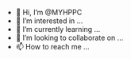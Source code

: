 - 👋 Hi, I’m @MYHPPC
- 👀 I’m interested in ...
- 🌱 I’m currently learning ...
- 💞️ I’m looking to collaborate on ...
- 📫 How to reach me ...

<!---
MYHPPC/MYHPPC is a ✨ special ✨ repository because its `README.md` (this file) appears on your GitHub profile.
You can click the Preview link to take a look at your changes.
--->

